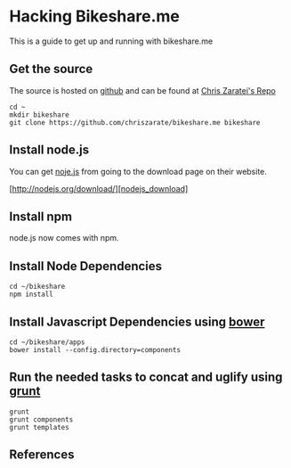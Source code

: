 Hacking Bikeshare.me
====================

This is a guide to get up and running with bikeshare.me

Get the source
--------------

The source is hosted on [github] and can be found at [Chris Zaratei's Repo][source]

```
cd ~
mkdir bikeshare
git clone https://github.com/chriszarate/bikeshare.me bikeshare
```

Install node.js
---------------

You can get [noje.js][nodejs] from going to the download page on their website.

[http://nodejs.org/download/][nodejs_download]

Install npm
-----------

node.js now comes with npm.

Install Node Dependencies
-------------------------

```
cd ~/bikeshare
npm install
```

Install Javascript Dependencies using [bower][bower]
-------------------------------------------

```
cd ~/bikeshare/apps
bower install --config.directory=components
```

Run the needed tasks to concat and uglify using [grunt][grunt]
-----------------------------------------------------

```
grunt
grunt components
grunt templates
```

References
----------

[github]: http://github.com
[source]: https://github.com/chriszarate/bikeshare.me
[nodejs]: http://nodejs.org
[nodejs_download]: http://nodejs.org/download
[bower]: https://github.com/bower/bower
[grunt]: http://gruntjs.com/
